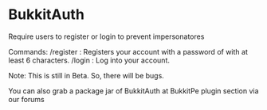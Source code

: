 # BukkitAuth

Require users to register or login to prevent impersonatores

Commands:
/register <password>: Registers your account with a password of with at least 6 characters.
/login <password>: Log into your account.

Note: This is still in Beta. So, there will be bugs.

You can also grab a package jar of BukkitAuth at BukkitPe plugin section via our forums
